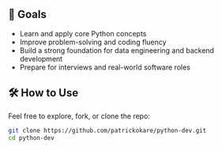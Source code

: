 ## 🧠 Goals

- Learn and apply core Python concepts
- Improve problem-solving and coding fluency
- Build a strong foundation for data engineering and backend development
- Prepare for interviews and real-world software roles

## 🛠️ How to Use

Feel free to explore, fork, or clone the repo:

```bash
git clone https://github.com/patrickokare/python-dev.git
cd python-dev
